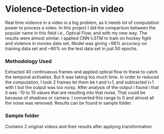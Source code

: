# Violence-Detection-in video
Real time violence in a video is a big problem, as it needs lot of computation power to process a video. In this project I did the comparison between the popular name in this field i.e., Optical Flow, and with my new way. The results were almost similar. I applied CNN-LSTM to train on hockey fight and violence in movies data set. Model was giving ~98% accuracy on training data set and ~90% on the test data set in just 50 epochs.
### Methodology Used
Extracted 40 continueous frames and applied optical flow to these to catch the temporal activaties. But It was taking too much time. In order to reduced the computation, I took 2 frames let them be t and t+1, and subtracted t+1 with t but the output was too noisy. After analysis of the output i found i that it was -10 to 10 values that are resulting into that noise, That could be because of shadows or camera. I converted this range to 0 and almost all the noise was removed. Results can be found in sample folder.  
### Sample folder
Contains 2 original videos and their results after applying transformation.
